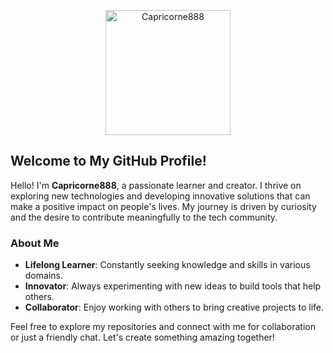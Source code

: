 <p align="center">
  <img src="http://checkthese.com/img/IMG_0160.PNG?3" alt="Capricorne888" width="200" height="200">
</p>

## Welcome to My GitHub Profile!

Hello! I'm **Capricorne888**, a passionate learner and creator. I thrive on exploring new technologies and developing innovative solutions that can make a positive impact on people's lives. My journey is driven by curiosity and the desire to contribute meaningfully to the tech community.

### About Me
- **Lifelong Learner**: Constantly seeking knowledge and skills in various domains.
- **Innovator**: Always experimenting with new ideas to build tools that help others.
- **Collaborator**: Enjoy working with others to bring creative projects to life.

Feel free to explore my repositories and connect with me for collaboration or just a friendly chat. Let's create something amazing together!
